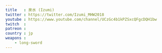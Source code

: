 ```yaml
---
title   : 泉水 (Izumi)
twitter : https://twitter.com/Izumi_MHW2018
youtube : https://www.youtube.com/channel/UCzGc4b1kPZSxcQFgcDQH1bw
twitch  : 
patreon : 
country : jp
weapons :
    - long-sword
---
```


